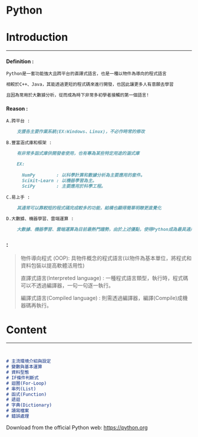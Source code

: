 # Python 

#  Introduction
***
#### Definition :
```markdown
Python是一套功能強大且跨平台的直譯式語言，也是一種以物件為導向的程式語言

相較於C++、Java，其能透過更短的程式碼來進行開發，也因此讓更多人有意願去學習

且因為常用於大數據分析，從而成為時下非常多初學者接觸的第一個語言!

```
#### Reason : 
```markdown
A.跨平台 : 

    支援各主要作業系統(EX:Windows、Linux)，不必作時常的修改
    
B.豐富涵式庫和框架 : 

    有非常多函式庫供開發者使用，也有專為某些特定用途的涵式庫 
    
    EX:
    
      NumPy        : 以科學計算和數據分析為主要應用的套件。
      Scikit-Learn : 以機器學習為主。
      SciPy        : 主要應用於科學工程。
      
C.易上手 : 

    其通常可以靠較短的程式碼完成較多的功能，結構也顯得簡單明瞭更直覺化
  
D.大數據、機器學習、雲端運算 : 

    大數據、機器學習、雲端運算為目前最熱門趨勢，由於上述優點，使得Python成為最具通用性且數據分析最熱門的語言，

```
###   :
> 物件導向程式 (OOP): 具物件概念的程式語言(以物件為基本單位，將程式和資料包裝以提高軟體活用性)
> 
> 直譯式語言(Interpreted language) : 一種程式語言類型，執行時，程式碼可以不透過編譯器，一句一句逐一執行。
> 
> 編譯式語言(Compiled language)    : 則需透過編譯器，編譯(Compile)成機器碼再執行。

#  Content
***
```markdown


# 主流環境介紹與設定
# 變數與基本運算
# 資料型態 
# IF條件判斷式
# 迴圈(For-Loop)
# 串列(List)
# 函式(Function)
# 遞迴
# 字典(Dictionary)
# 讀寫檔案
# 錯誤處理


```


Download from the official Python web: https://python.org


